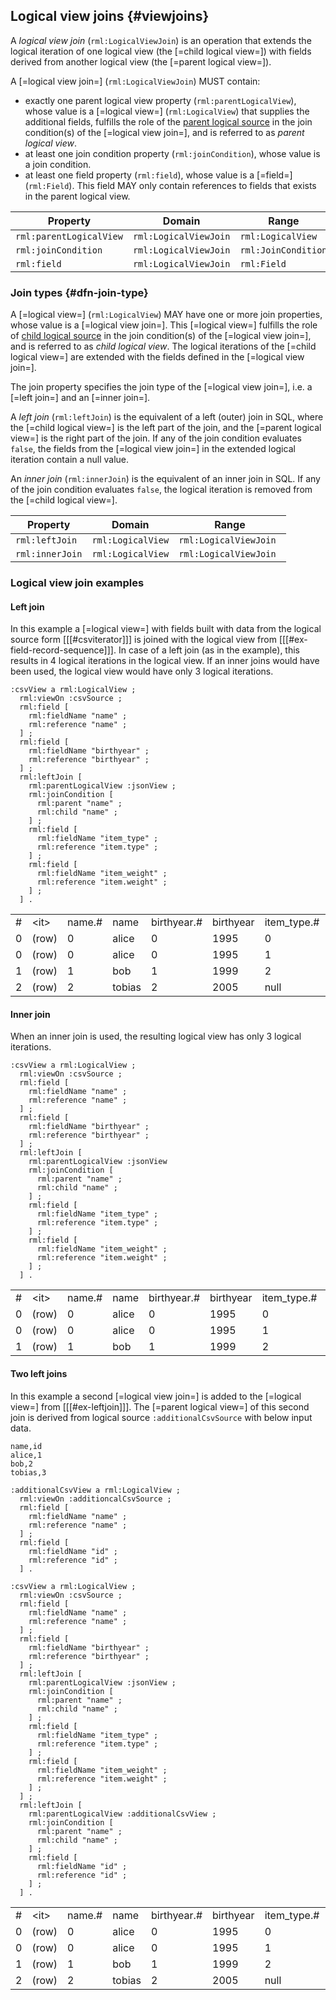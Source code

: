 ## Logical view joins {#viewjoins}

A <dfn>logical view join</dfn> (`rml:LogicalViewJoin`) is an operation that extends the logical iteration of one logical view (the [=child logical view=]) with fields derived from  another logical view (the [=parent logical view=]).

A [=logical view join=] (`rml:LogicalViewJoin`) MUST contain:
- exactly one parent logical view property (`rml:parentLogicalView`), whose value is a [=logical view=] (`rml:LogicalView`) that supplies the additional fields, fulfills the role of the <!-- TODO reference to core parent logical source when available-->[parent logical source]() in the <a data-cite="RML-Core#dfn-join-condition">join condition(s)</a> of the [=logical view join=], and is referred to as <dfn>parent logical view</dfn>.
- at least one join condition property (`rml:joinCondition`), whose value is a <a data-cite="RML-Core#dfn-join-condition">join condition</a>.
- at least one field property (`rml:field`), whose value is a [=field=] (`rml:Field`). This field MAY only contain references to fields that exists in the parent logical view. 

| Property                | Domain                | Range               |
|-------------------------|-----------------------|---------------------|
| `rml:parentLogicalView` | `rml:LogicalViewJoin` | `rml:LogicalView`   |
| `rml:joinCondition`     | `rml:LogicalViewJoin` | `rml:JoinCondition` |
| `rml:field`             | `rml:LogicalViewJoin` | `rml:Field`         |

### Join types {#dfn-join-type}

A [=logical view=] (`rml:LogicalView`) MAY have one or more join properties, whose value is a [=logical view join=]. 
This [=logical view=] fulfills the role of <!-- TODO reference to core child logical source when available-->[child logical source]() in the <a data-cite="RML-Core#dfn-join-condition">join condition(s)</a> of the [=logical view join=], and is referred to as <dfn>child logical view</dfn>. 
The logical iterations of the [=child logical view=] are extended with the fields defined in the [=logical view join=].  

The join property specifies the join type of the [=logical view join=], i.e. a [=left join=] and an [=inner join=]. 

A <dfn>left join</dfn> (`rml:leftJoin`) is the equivalent of a left (outer) join in SQL, where the [=child logical view=] is the left part of the join, and the [=parent logical view=] is the right part of the join. If any of the <a data-cite="RML-Core#dfn-join-condition">join condition</a> evaluates `false`, the fields from the [=logical view join=] in the extended logical iteration contain a null value.

An <dfn>inner join</dfn> (`rml:innerJoin`) is the equivalent of an inner join in SQL. If any of the <a data-cite="RML-Core#dfn-join-condition">join condition</a> evaluates `false`, the logical iteration is removed from the [=child logical view=].

| Property          | Domain            | Range                  |
|-------------------|-------------------|------------------------|
| `rml:leftJoin`    | `rml:LogicalView` | `rml:LogicalViewJoin`  |
| `rml:innerJoin`   | `rml:LogicalView` | `rml:LogicalViewJoin ` |

### Logical view join examples

#### Left join

<aside class=example id=ex-leftjoin>

In this example a [=logical view=] with fields built with data from the logical source form [[[#csviterator]]] is joined with the logical view from [[[#ex-field-record-sequence]]]. 
In case of a left join (as in the example), this results in 4 logical iterations in the logical view. 
If an inner joins would have been used, the logical view would have only 3 logical iterations. 

<aside class=ex-mapping>

```turtle
:csvView a rml:LogicalView ;
  rml:viewOn :csvSource ;
  rml:field [
    rml:fieldName "name" ;
    rml:reference "name" ;
  ] ;
  rml:field [
    rml:fieldName "birthyear" ;
    rml:reference "birthyear" ;
  ] ;
  rml:leftJoin [
    rml:parentLogicalView :jsonView ;
    rml:joinCondition [
      rml:parent "name" ;
      rml:child "name" ;
    ] ; 
    rml:field [
      rml:fieldName "item_type" ;
      rml:reference "item.type" ;
    ] ;
    rml:field [
      rml:fieldName "item_weight" ;
      rml:reference "item.weight" ;
    ] ;
  ] .
```

</aside>

<aside class="ex-intermediate">
<table>
    <tr>
        <td>#</td>
        <td>&lt;it&gt;</td>
        <td>name.#</td>
        <td>name</td>
        <td>birthyear.#</td>
        <td>birthyear</td>
        <td>item_type.#</td>
        <td>item_type</td>
        <td>item_weight#</td>
        <td>item_weight </td>
    </tr>
    <tr>
        <td>0</td>
        <td>(row)</td>
        <td>0</td>
        <td>alice</td>
        <td>0</td>
        <td>1995</td>
        <td>0</td>
        <td>sword</td>
        <td>0</td>
        <td>1500 </td>
    </tr>
    <tr>
        <td>0</td>
        <td>(row)</td>
        <td>0</td>
        <td>alice</td>
        <td>0</td>
        <td>1995</td>
        <td>1</td>
        <td>shield</td>
        <td>1</td>
        <td>2500 </td>
    </tr>
    <tr>
        <td>1</td>
        <td>(row)</td>
        <td>1</td>
        <td>bob</td>
        <td>1</td>
        <td>1999</td>
        <td>2</td>
        <td>flower</td>
        <td>2</td>
        <td>15 </td>
    </tr>
    <tr>
        <td>2</td>
        <td>(row)</td>
        <td>2</td>
        <td>tobias</td>
        <td>2</td>
        <td>2005</td>
        <td>null</td>
        <td>null</td>
        <td>null</td>
        <td>null </td>
    </tr>
</table>

</aside>
</aside>

#### Inner join
<aside class=example id=ex-innerjoin>

When an inner join is used, the resulting logical view has only 3 logical iterations.

<aside class=ex-mapping>

```turtle
:csvView a rml:LogicalView ;
  rml:viewOn :csvSource ;
  rml:field [
    rml:fieldName "name" ;
    rml:reference "name" ;
  ] ;
  rml:field [
    rml:fieldName "birthyear" ;
    rml:reference "birthyear" ;
  ] ;
  rml:leftJoin [
    rml:parentLogicalView :jsonView
    rml:joinCondition [
      rml:parent "name" ;
      rml:child "name" ;
    ] ; 
    rml:field [
      rml:fieldName "item_type" ;
      rml:reference "item.type" ;
    ] ;
    rml:field [
      rml:fieldName "item_weight" ;
      rml:reference "item.weight" ;
    ] ;
  ] .
```

</aside>

<aside class="ex-intermediate">
<table>
    <tr>
        <td>#</td>
        <td>&lt;it&gt;</td>
        <td>name.#</td>
        <td>name</td>
        <td>birthyear.#</td>
        <td>birthyear</td>
        <td>item_type.#</td>
        <td>item_type</td>
        <td>item_weight#</td>
        <td>item_weight </td>
    </tr>
    <tr>
        <td>0</td>
        <td>(row)</td>
        <td>0</td>
        <td>alice</td>
        <td>0</td>
        <td>1995</td>
        <td>0</td>
        <td>sword</td>
        <td>0</td>
        <td>1500 </td>
    </tr>
    <tr>
        <td>0</td>
        <td>(row)</td>
        <td>0</td>
        <td>alice</td>
        <td>0</td>
        <td>1995</td>
        <td>1</td>
        <td>shield</td>
        <td>1</td>
        <td>2500 </td>
    </tr>
    <tr>
        <td>1</td>
        <td>(row)</td>
        <td>1</td>
        <td>bob</td>
        <td>1</td>
        <td>1999</td>
        <td>2</td>
        <td>flower</td>
        <td>2</td>
        <td>15 </td>
    </tr>
</table>

</aside>
</aside>


#### Two left joins

<aside class=example id=ex-twoleftjoins>

In this example a second [=logical view join=] is added to the [=logical view=] from [[[#ex-leftjoin]]]. The [=parent logical view=] of this second join is derived from logical source `:additionalCsvSource` with below input data.
<aside class=ex-input>

```csv
name,id
alice,1
bob,2
tobias,3
```
</aside>

<aside class=ex-mapping>

```turtle
:additionalCsvView a rml:LogicalView ;
  rml:viewOn :additioncalCsvSource ;
  rml:field [
    rml:fieldName "name" ;
    rml:reference "name" ;
  ] ;
  rml:field [
    rml:fieldName "id" ;
    rml:reference "id" ;
  ] . 

:csvView a rml:LogicalView ;
  rml:viewOn :csvSource ;
  rml:field [
    rml:fieldName "name" ;
    rml:reference "name" ;
  ] ;
  rml:field [
    rml:fieldName "birthyear" ;
    rml:reference "birthyear" ;
  ] ;
  rml:leftJoin [
    rml:parentLogicalView :jsonView ;
    rml:joinCondition [
      rml:parent "name" ;
      rml:child "name" ;
    ] ; 
    rml:field [
      rml:fieldName "item_type" ;
      rml:reference "item.type" ;
    ] ;
    rml:field [
      rml:fieldName "item_weight" ;
      rml:reference "item.weight" ;
    ] ;
  ] ; 
  rml:leftJoin [
    rml:parentLogicalView :additionalCsvView ;
    rml:joinCondition [
      rml:parent "name" ;
      rml:child "name" ;
    ] ; 
    rml:field [
      rml:fieldName "id" ;
      rml:reference "id" ;
    ] ;
  ] .
```

</aside>

<aside class="ex-intermediate">
<table>
    <tr>
        <td>#</td>
        <td>&lt;it&gt;</td>
        <td>name.#</td>
        <td>name</td>
        <td>birthyear.#</td>
        <td>birthyear</td>
        <td>item_type.#</td>
        <td>item_type</td>
        <td>item_weight#</td>
        <td>item_weight</td>
        <td>id#</td>
        <td>id</td>
    </tr>
    <tr>
        <td>0</td>
        <td>(row)</td>
        <td>0</td>
        <td>alice</td>
        <td>0</td>
        <td>1995</td>
        <td>0</td>
        <td>sword</td>
        <td>0</td>
        <td>1500 </td>
        <td>0</td>
        <td>1</td>
    </tr>
    <tr>
        <td>0</td>
        <td>(row)</td>
        <td>0</td>
        <td>alice</td>
        <td>0</td>
        <td>1995</td>
        <td>1</td>
        <td>shield</td>
        <td>1</td>
        <td>2500 </td>
        <td>0</td>
        <td>1</td>
    </tr>
    <tr>
        <td>1</td>
        <td>(row)</td>
        <td>1</td>
        <td>bob</td>
        <td>1</td>
        <td>1999</td>
        <td>2</td>
        <td>flower</td>
        <td>2</td>
        <td>15 </td>
        <td>0</td>
        <td>2</td>
    </tr>
    <tr>
        <td>2</td>
        <td>(row)</td>
        <td>2</td>
        <td>tobias</td>
        <td>2</td>
        <td>2005</td>
        <td>null</td>
        <td>null</td>
        <td>null</td>
        <td>null </td>
        <td>0</td>
        <td>3</td>
    </tr>
</table>

</aside>
</aside>

